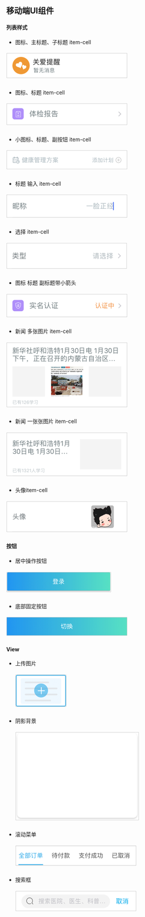 ## 移动端UI组件

#### 列表样式

- 图标、主标题、子标题 item-cell

##### ![icon_main_sub_title_cell](./imgs/icon_main_sub_title_cell.png)

- 图标、标题 item-cell

##### ![icon_cell](./imgs/icon_cell.png)

- 小图标、标题、副按钮 item-cell

##### ![icon_title_cell](./imgs/icon_title_cell.png)

- 标题 输入 item-cell

##### ![input_cell](./imgs/input_cell.png)

- 选择 item-cell

##### ![text_cell](./imgs/text_cell.png)

- 图标 标题 副标题带小箭头

##### ![main_icon_subtitle_cell](./imgs/main_icon_subtitle_cell.png)

- 新闻 多张图片 item-cell
##### ![new_more_cell](./imgs/new_more_cell.png)
- 新闻 一张张图片 item-cell
##### ![new_more_cell](./imgs/news_one_cell.png)

- 头像item-cell

##### ![profile_cell](./imgs/profile_cell.png)



#### 按钮

- 居中操作按钮

##### ![center_btn](./imgs/center_btn.png)

- 底部固定按钮

##### ![full_btn](./imgs/full_btn.png)



#### View

- 上传图片

  ##### ![upload_img](./imgs/upload_img.png)


- 阴影背景

  ##### ![shadow_view](./imgs/shadow_view.png)

- 滚动菜单

  ##### ![scroll_titleview](./imgs/scroll_titleview.png)

- 搜索框

  ##### ![search_bar](./imgs/search_bar.png)

